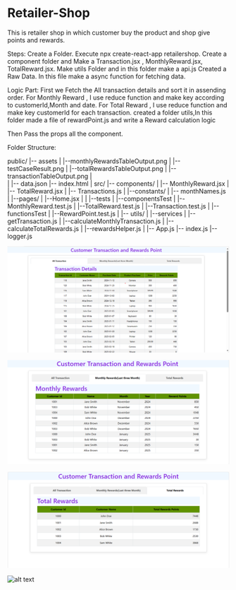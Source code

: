 # Retailer-Shop
This is retailer shop in which customer buy the product and shop give points and rewards.

Steps:
Create a Folder.
Execute npx create-react-app retailershop.
Create a component folder and Make a Transaction.jsx , MonthlyReward.jsx, TotalReward.jsx. 
Make utils Folder and in this folder make a api.js
Created a Raw Data.
In this file make a async function for fetching data.

Logic Part:
First we Fetch the All transaction details and sort it in assending order.
For Monthly Reward ,  I use reduce function and make key according to customerId,Month and date.
For Total Reward , I use reduce function and make key customerId for each transaction.
created a folder utils,In this folder made a file of rewardPoint.js and write a Reward calculation logic

Then Pass the props  all the component.


Folder Structure:

public/
|-- assets
|   |--monthlyRewardsTableOutput.png
|   |--testCaseResult.png
|   |--totalRewardsTableOutput.png 
|   |--transactionTableOutput.png
|  
|
|-- data.json
|-- index.html
|
src/
|-- components/
|   |-- MonthlyReward.jsx
|   |-- TotalReward.jsx
|   |-- Transactions.js
|
|--constants/
|  |-- monthNames.js
|
|--pages/
|   |--Home.jsx
|
|
|--tests
|   |--componentsTest
|        |--MonthlyReward.test.js
|        |--TotalReward.test.js
|        |--Transaction.test.js
|   |--functionsTest
|        |--RewardPoint.test.js
|
|-- utils/
|   |--services
|       |--getTransaction.js
|   |--calculateMonthlyTransaction.js
|   |--calculateTotalRewards.js
|   |--rewardsHelper.js
|
|-- App.js
|-- index.js
|-- logger.js


![alt text](https://github.com/NityaK123/Retailer-Shop/blob/main/public/assets/transactionTableOutput.png)

![alt text](https://github.com/NityaK123/Retailer-Shop/blob/main/public/assets/monthlyRewardsTableOutput.png) 
 
![alt text](https://github.com/NityaK123/Retailer-Shop/blob/main/public/assets/totalRewardsTableOutput.png) 

![alt text](https://github.com/NityaK123/Retailer-Shop_updated/blob/main/public/assets/testCaseResult.png) 

